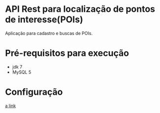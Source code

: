 API Rest para localização de pontos de interesse(POIs)
======================================================

Aplicação para cadastro e buscas de POIs.

Pré-requisitos para execução
======================================================
 * jdk 7
 * MySQL 5

Configuração
======================================================
[a link](https://github.com/danielcoelho11/xy-inc/blob/master/sqlScripts/POI_Script.sql)
